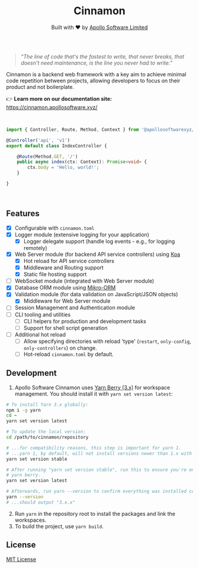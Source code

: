 <h1 align="center">Cinnamon</h1>
<p align="center">
    Built with ❤︎ by <a href="https://apollosoftware.xyz/">Apollo Software Limited</a>
</p>

<br><br>

> _"The line of code that's the fastest to write, that never breaks, that doesn't need maintenance, is the line you never had to write."_

Cinnamon is a backend web framework with a key aim to achieve minimal code repetition between projects, allowing developers to focus on their product and not boilerplate.

👉 **Learn more on our documentation site:**
https://cinnamon.apollosoftware.xyz/

<br>

```ts
import { Controller, Route, Method, Context } from '@apollosoftwarexyz/cinnamon';

@Controller('api', 'v1')
export default class IndexController {

    @Route(Method.GET, '/')
    public async index(ctx: Context): Promise<void> {
        ctx.body = 'Hello, world!';
    }

}
```

<br>

## Features
- [x] Configurable with `cinnamon.toml`
- [x] Logger module (extensive logging for your application)
    - [x] Logger delegate support (handle log events - e.g., for logging remotely)
- [x] Web Server module (for backend API service controllers) using [Koa](https://github.com/koajs)
    - [x] Hot reload for API service controllers
    - [x] Middleware and Routing support
    - [x] Static file hosting support
- [ ] WebSocket module (integrated with Web Server module)
- [x] Database ORM module using [Mikro-ORM](https://mikro-orm.io)
- [x] Validation module (for data validation on JavaScript/JSON objects)
    - [x] Middleware for Web Server module
- [ ] Session Management and Authentication module
- [ ] CLI tooling and utilities
    - [ ] CLI helpers for production and development tasks
    - [ ] Support for shell script generation
- [ ] Additional hot reload
  - [ ] Allow specifying directories with reload 'type' (`restart`, `only-config`, `only-controllers`) on change.
  - [ ] Hot-reload `cinnamon.toml` by default.

## Development
1. Apollo Software Cinnamon uses [Yarn Berry (3.x)](https://yarnpkg.com/getting-started/install) for workspace management. You should install it with `yarn set version latest`:
  ```bash
  # To install Yarn 3.x globally:
  npm i -g yarn
  cd ~
  yarn set version latest
  
  # To update the local version:
  cd /path/to/cinnamon/repository
  
  # ...for compatibility reasons, this step is important for yarn 1.
  # ...yarn 1, by default, will not install versions newer than 1.x with "yarn set version latest"
  yarn set version stable
  
  # After running "yarn set version stable", run this to ensure you're on the latest release of
  # yarn berry.
  yarn set version latest
  
  # Afterwards, run yarn --version to confirm everything was installed correctly.
  yarn --version
  # ...should output "3.x.x"
  ```
2. Run `yarn` in the repository root to install the packages and link the workspaces.
3. To build the project, use `yarn build`.

## License
[MIT License](LICENSE.md)
